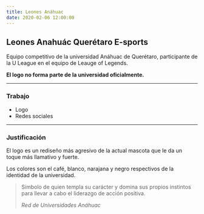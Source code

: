 ```yaml
---
title: Leones Anáhuac
date: 2020-02-06 12:00:00
---
```

<h2>Leones Anahuác Querétaro E-sports </h2>
<p class="lead">
   Equipo competitivo de la universidad Anáhuac de Querétaro, participante de la U League en el equipo de Leauge of Legends.
</p>
<p>
   <strong>El logo no forma parte de la universidad oficialmente.</strong>
</p>

<hr>

<h3>Trabajo</h3>
<ul>
   <li>Logo</li>
   <li>Redes sociales</li>
</ul>

<hr>

<h3>Justificación</h3>
<p>
   El logo es un rediseño más agresivo de la actual mascota que le da un toque más llamativo y fuerte.
</p>
<p>
   Los colores son el café, blanco, narajana y negro respectivos de la identidad de la universidad.
</p>
<blockquote class="blockquote  text-right mt-4">
   <p>Símbolo de quien templa su carácter y domina sus propios instintos para llevar a cabo el liderazgo de acción positiva.</p>
   <footer class="blockquote-footer">
      <cite>Red de Universidades Anáhuac</cite>
   </footer>
</blockquote>